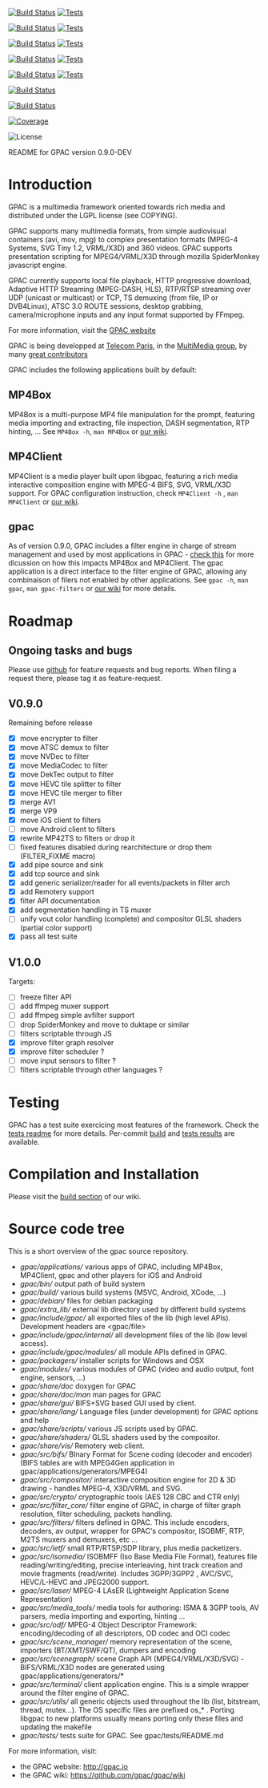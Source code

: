 [![Build Status](https://tests.gpac.io/testres/badge/build/ubuntu64)](https://buildbot.gpac.io/#/grid?branch=master)
[![Tests](https://tests.gpac.io/testres/badge/tests/linux64)](https://tests.gpac.io/)

[![Build Status](https://tests.gpac.io/testres/badge/build/ubuntu32)](https://buildbot.gpac.io/#/grid?branch=master)
[![Tests](https://tests.gpac.io/testres/badge/tests/linux32)](https://tests.gpac.io/)

[![Build Status](https://tests.gpac.io/testres/badge/build/windows64)](https://buildbot.gpac.io/#/grid?branch=master)
[![Tests](https://tests.gpac.io/testres/badge/tests/win64)](https://tests.gpac.io/)

[![Build Status](https://tests.gpac.io/testres/badge/build/windows32)](https://buildbot.gpac.io/#/grid?branch=master)
[![Tests](https://tests.gpac.io/testres/badge/tests/win32)](https://tests.gpac.io/)

[![Build Status](https://tests.gpac.io/testres/badge/build/macos)](https://buildbot.gpac.io/#/grid?branch=master)
[![Tests](https://tests.gpac.io/testres/badge/tests/macos)](https://tests.gpac.io/)

[![Build Status](https://tests.gpac.io/testres/badge/build/ios)](https://buildbot.gpac.io/#/grid?branch=master)

[![Build Status](https://tests.gpac.io/testres/badge/build/android)](https://buildbot.gpac.io/#/grid?branch=master)

[![Coverage](https://tests.gpac.io/testres/badge/cov/linux64)](https://tests.gpac.io/)

![License](https://img.shields.io/badge/license-LGPL-blue.svg)

README for GPAC version 0.9.0-DEV

# Introduction

GPAC is a multimedia framework oriented towards rich media and distributed under the LGPL license (see COPYING).

GPAC supports many multimedia formats, from simple audiovisual containers (avi, mov, mpg) to complex  presentation formats (MPEG-4 Systems, SVG Tiny 1.2, VRML/X3D) and 360 videos. GPAC supports presentation scripting for MPEG4/VRML/X3D through mozilla SpiderMonkey javascript engine.

GPAC currently supports local file playback, HTTP progressive download, Adaptive HTTP Streaming (MPEG-DASH, HLS), RTP/RTSP streaming over UDP (unicast or multicast) or TCP,  TS demuxing (from file, IP or DVB4Linux), ATSC 3.0 ROUTE sessions, desktop grabbing, camera/microphone inputs and any input format supported by FFmpeg.

For more information, visit the [GPAC website](http://gpac.io)

GPAC is being developped at [Telecom Paris](https://www.telecom-paris.fr/), in the [MultiMedia group](http://www.tsi.telecom-paristech.fr/mm/), by many [great contributors](https://github.com/gpac/gpac/graphs/contributors)

GPAC includes the following applications built by default:
## MP4Box
MP4Box is a multi-purpose MP4 file manipulation for the prompt, featuring media importing and extracting, file inspection, DASH segmentation, RTP hinting, ... See `MP4Box -h`, `man MP4Box` or [our wiki](https://github.com/gpac/gpac/wiki/MP4Box-Introduction).


## MP4Client
MP4Client is a media player built upon libgpac, featuring a rich media interactive composition engine with MPEG-4 BIFS, SVG, VRML/X3D support.
For GPAC configuration instruction, check `MP4Client -h` ,  `man MP4Client` or [our wiki](https://github.com/gpac/gpac/wiki/mp4client).

## gpac 
As of version 0.9.0, GPAC includes a filter engine in charge of stream management and used by most applications in GPAC - [check this](https://github.com/gpac/gpac/wiki/Rearchitecture) for more dicussion on how this impacts MP4Box and MP4Client.
The gpac application is a direct interface to the filter engine of GPAC, allowing any combinaison of filers not enabled by other applications. See `gpac -h`, `man gpac`, `man gpac-filters` or [our wiki](https://github.com/gpac/gpac/wiki/Filters) for more details.


# Roadmap
## Ongoing tasks and bugs
Please use [github](https://github.com/gpac/gpac/issues) for feature requests and bug reports. When filing a request there, please tag it as feature-request.	

## V0.9.0
Remaining before release
- [x] move encrypter to filter
- [x] move ATSC demux to filter
- [x] move NVDec to filter
- [x] move MediaCodec to filter
- [x] move DekTec output to filter
- [x] move HEVC tile splitter to filter
- [x] move HEVC tile merger to filter
- [x] merge AV1 
- [x] merge VP9 
- [x] move iOS client to filters
- [ ] move Android client to filters
- [x] rewrite MP42TS to filters or drop it
- [ ] fixed features disabled during rearchitecture or drop them (FILTER_FIXME macro)
- [x] add pipe source and sink
- [x] add  tcp source and sink
- [x] add generic serializer/reader for all events/packets in filter arch
- [x] add Remotery support
- [x] filter API documentation
- [x] add segmentation handling in TS muxer
- [ ] unify vout color handling (complete) and compositor GLSL shaders (partial color support)
- [x] pass all test suite

## V1.0.0
Targets:
- [ ] freeze filter API
- [ ] add ffmpeg muxer support
- [ ] add ffmpeg simple avfilter support
- [ ] drop SpiderMonkey and move to duktape or similar
- [ ] filters scriptable through JS
- [x] improve filter graph resolver
- [x] improve filter scheduler ?
- [ ] move input sensors to filter ?
- [ ] filters scriptable through other languages ?

# Testing
GPAC has a test suite exercicing most features of the framework. Check the [tests readme](tests/README.md) for more details. Per-commit [build](https://buildbot.gpac.io/) and [tests results](https://tests.gpac.io) are available.

# Compilation and Installation

Please visit the [build section](https://github.com/gpac/gpac/wiki/Build-Introduction) of our wiki.

# Source code tree
This is a short overview of the gpac source repository. 

- *gpac/applications/* various apps of GPAC, including MP4Box, MP4Client, gpac and other players for iOS and Android
- *gpac/bin/* output path of build system
- *gpac/build/* various build systems (MSVC, Android, XCode, ...)
- *gpac/debian/* files for debian packaging
- *gpac/extra_lib/* external lib directory used by different build systems
- *gpac/include/gpac/* all exported files of the lib (high level APIs). Development headers are <gpac/file>
- *gpac/include/gpac/internal/* all development files of the lib (low level access).
- *gpac/include/gpac/modules/* all module APIs defined in GPAC.
- *gpac/packagers/* installer scripts for Windows and OSX
- *gpac/modules/* various modules of GPAC (video and audio output, font engine,  sensors, ...)
- *gpac/share/doc* doxygen for GPAC
- *gpac/share/doc/man* man pages for GPAC
- *gpac/share/gui/* BIFS+SVG based GUI used by client.
- *gpac/share/lang/* Language files (under development) for GPAC options and help
- *gpac/share/scripts/* various JS scripts used by GPAC.
- *gpac/share/shaders/* GLSL shaders used by the compositor.
- *gpac/share/vis/* Remotery web client.
- *gpac/src/bifs/* BInary Format for Scene coding (decoder and encoder) (BIFS tables are with MPEG4Gen application in gpac/applications/generators/MPEG4)
- *gpac/src/compositor/* interactive composition engine  for 2D & 3D drawing - handles MPEG-4, X3D/VRML and SVG.
- *gpac/src/crypto/* cryptographic tools (AES 128 CBC and CTR only)
- *gpac/src/filter_core/* filter engine of GPAC, in charge of filter graph resolution, filter scheduling, packets handling.
- *gpac/src/filters/* filters defined in GPAC. This include encoders, decoders, av output, wrapper for GPAC's compositor, ISOBMF, RTP, M2TS muxers and demuxers, etc ...
- *gpac/src/ietf/* small RTP/RTSP/SDP library, plus media packetizers.
- *gpac/src/isomedia/* ISOBMFF (Iso Base Media File Format), features file reading/writing/editing, precise interleaving, hint track creation and movie fragments (read/write). Includes 3GPP/3GPP2 ,  AVC/SVC, HEVC/L-HEVC and JPEG2000 support.
- *gpac/src/laser/* MPEG-4 LAsER (Lightweight Application Scene Representation)
- *gpac/src/media_tools/* media tools for authoring: ISMA & 3GPP tools, AV parsers, media importing and exporting, hinting ...
- *gpac/src/odf/* MPEG-4 Object Descriptor Framework: encoding/decoding of all descriptors, OD codec and OCI codec
- *gpac/src/scene_manager/* memory representation of the scene, importers (BT/XMT/SWF/QT), dumpers and encoding
- *gpac/src/scenegraph/* scene Graph API (MPEG4/VRML/X3D/SVG) - BIFS/VRML/X3D nodes are generated using gpac/applications/generators/*
- *gpac/src/terminal/* client application engine. This is a simple wrapper around the filter engine of GPAC.
- *gpac/src/utils/* all generic objects used throughout the lib (list, bitstream, thread, mutex...). The OS specific files are prefixed os_* . Porting libgpac to new platforms usually means porting only these files and updating the makefile
- *gpac/tests/* tests suite for GPAC. See gpac/tests/README.md


For more information, visit:
- the GPAC website: http://gpac.io
- the GPAC wiki: https://github.com/gpac/gpac/wiki

